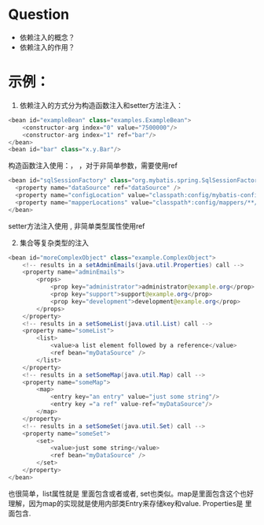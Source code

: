 Question
====

* 依赖注入的概念？
* 依赖注入的作用？

示例：
====

1. 依赖注入的方式分为构造函数注入和setter方法注入：

```java
<bean id="exampleBean" class="examples.ExampleBean">
    <constructor-arg index="0" value="7500000"/>
    <constructor-arg index="1" ref="bar"/>
</bean>
<bean id="bar" class="x.y.Bar"/>
```

构造函数注入使用：<constructor-arg index="0" value="7500000"/>， <constructor-arg type="int" value="7500000"/>，对于非简单参数，需要使用ref <constructor-arg index="1" ref="bar"/>

```java
<bean id="sqlSessionFactory" class="org.mybatis.spring.SqlSessionFactoryBean">
  <property name="dataSource" ref="dataSource" />
  <property name="configLocation" value="classpath:config/mybatis-config.xml" />
  <property name="mapperLocations" value="classpath*:config/mappers/**/*.xml" />
</bean>
```

setter方法注入使用 <property name="username" value="xxx"/>, 非简单类型属性使用ref <property name="xxbean" ref="xxx"/>

2. 集合等复杂类型的注入

```java
<bean id="moreComplexObject" class="example.ComplexObject">
    <!-- results in a setAdminEmails(java.util.Properties) call -->
    <property name="adminEmails">
        <props>
            <prop key="administrator">administrator@example.org</prop>
            <prop key="support">support@example.org</prop>
            <prop key="development">development@example.org</prop>
        </props>
    </property>
    <!-- results in a setSomeList(java.util.List) call -->
    <property name="someList">
        <list>
            <value>a list element followed by a reference</value>
            <ref bean="myDataSource" />
        </list>
    </property>
    <!-- results in a setSomeMap(java.util.Map) call -->
    <property name="someMap">
        <map>
            <entry key="an entry" value="just some string"/>
            <entry key ="a ref" value-ref="myDataSource"/>
        </map>
    </property>
    <!-- results in a setSomeSet(java.util.Set) call -->
    <property name="someSet">
        <set>
            <value>just some string</value>
            <ref bean="myDataSource" />
        </set>
    </property>
</bean>
```

也很简单，list属性就是 <list>里面包含<value>或者<ref>或者<bean>, set也类似。map是<map>里面包含<entry>这个也好理解，因为map的实现就是使用内部类Entry来存储key和value. Properties是 <props>里面包含<prop>.
